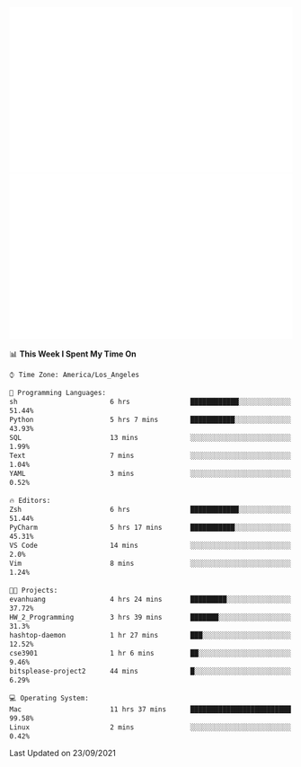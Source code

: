 <a href="https://github.com/jstrieb/github-stats">
 
![](https://github.com/evanhuang117/github-stats/blob/master/generated/overview.svg)
![](https://github.com/evanhuang117/github-stats/blob/master/generated/languages.svg)

</a>

<!--START_SECTION:waka-->
📊 **This Week I Spent My Time On** 

```text
⌚︎ Time Zone: America/Los_Angeles

💬 Programming Languages: 
sh                       6 hrs               ████████████░░░░░░░░░░░░░   51.44% 
Python                   5 hrs 7 mins        ███████████░░░░░░░░░░░░░░   43.93% 
SQL                      13 mins             ░░░░░░░░░░░░░░░░░░░░░░░░░   1.99% 
Text                     7 mins              ░░░░░░░░░░░░░░░░░░░░░░░░░   1.04% 
YAML                     3 mins              ░░░░░░░░░░░░░░░░░░░░░░░░░   0.52%

🔥 Editors: 
Zsh                      6 hrs               ████████████░░░░░░░░░░░░░   51.44% 
PyCharm                  5 hrs 17 mins       ███████████░░░░░░░░░░░░░░   45.31% 
VS Code                  14 mins             ░░░░░░░░░░░░░░░░░░░░░░░░░   2.0% 
Vim                      8 mins              ░░░░░░░░░░░░░░░░░░░░░░░░░   1.24%

🐱‍💻 Projects: 
evanhuang                4 hrs 24 mins       █████████░░░░░░░░░░░░░░░░   37.72% 
HW_2_Programming         3 hrs 39 mins       ███████░░░░░░░░░░░░░░░░░░   31.3% 
hashtop-daemon           1 hr 27 mins        ███░░░░░░░░░░░░░░░░░░░░░░   12.52% 
cse3901                  1 hr 6 mins         ██░░░░░░░░░░░░░░░░░░░░░░░   9.46% 
bitsplease-project2      44 mins             █░░░░░░░░░░░░░░░░░░░░░░░░   6.29%

💻 Operating System: 
Mac                      11 hrs 37 mins      █████████████████████████   99.58% 
Linux                    2 mins              ░░░░░░░░░░░░░░░░░░░░░░░░░   0.42%

```


 Last Updated on 23/09/2021
<!--END_SECTION:waka-->
